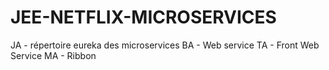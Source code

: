 # JEE-NETFLIX-MICROSERVICES

JA - répertoire eureka des microservices
BA - Web service
TA - Front Web Service
MA - Ribbon

